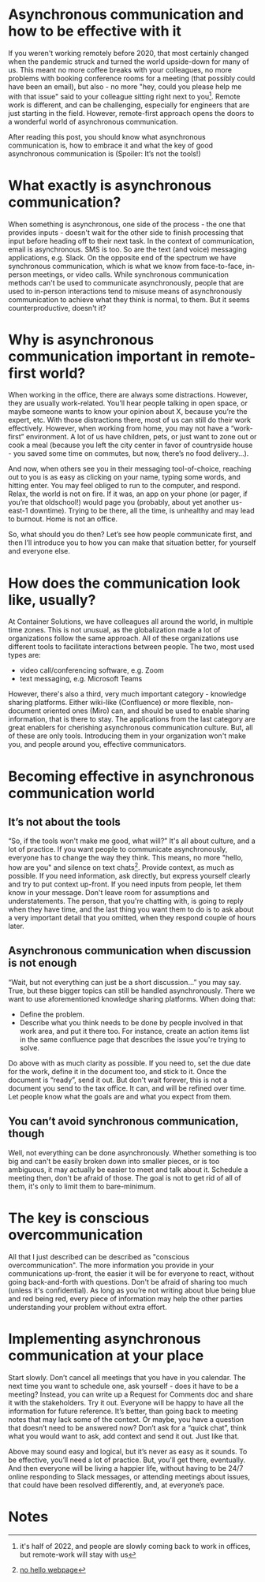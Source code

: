 # Asynchronous communication and how to be effective with it

If you weren't working remotely before 2020, that most certainly changed when the pandemic struck and turned the world upside-down for many of us.
This meant no more coffee breaks with your colleagues, no more problems with booking conference rooms for a meeting (that possibly could have been an email), but also - no more "hey, could you please help me with that issue" said to your colleague sitting right next to you[^1]. Remote work is different, and can be challenging, especially for engineers that are just starting in the field. However, remote-first approach opens the doors to a wonderful world of asynchronous communication.

After reading this post, you should know what asynchronous communication is, how to embrace it and what the key of good asynchronous communication is (Spoiler: It’s not the tools!)

# What exactly is asynchronous communication?

When something is asynchronous, one side of the process - the one that provides inputs - doesn't wait for the other side to finish processing that input before heading off to their next task. In the context of communication, email is asynchronous. SMS is too. So are the text (and voice) messaging applications, e.g. Slack.
On the opposite end of the spectrum we have synchronous communication, which is what we know from face-to-face, in-person meetings, or video calls. While synchronous communication methods can't be used to communicate asynchronously, people that are used to in-person interactions tend to misuse means of asynchronously communication to achieve what they think is normal, to them. But it seems counterproductive, doesn't it?

# Why is asynchronous communication important in remote-first world?

When working in the office, there are always some distractions. However, they are usually work-related. You’ll hear people talking in open space, or maybe someone wants to know your opinion about X, because you’re the expert, etc. With those distractions there, most of us can still do their work effectively. However, when working from home, you may not have a “work-first” environment. A lot of us have children, pets, or just want to zone out or cook a meal (because you left the city center in favor of countryside house - you saved some time on commutes, but now, there’s no food delivery…).

And now, when others see you in their messaging tool-of-choice, reaching out to you is as easy as clicking on your name, typing some words, and hitting enter. You may feel obliged to run to the computer, and respond. Relax, the world is not on fire. If it was, an app on your phone (or pager, if you’re that oldschool!) would page you (probably, about yet another us-east-1 downtime). Trying to be there, all the time, is unhealthy and may lead to burnout. Home is not an office.

So, what should you do then? Let’s see how people communicate first, and then I’ll introduce you to how you can make that situation better, for yourself and everyone else.

# How does the communication look like, usually?

At Container Solutions, we have colleagues all around the world, in multiple time zones. This is not unusual, as the globalization made a lot of organizations follow the same approach. All of these organizations use different tools to facilitate interactions between people. The two, most used types are:

* video call/conferencing software, e.g. Zoom
* text messaging, e.g. Microsoft Teams

However, there's also a third, very much important category - knowledge sharing platforms. Either wiki-like (Confluence) or more flexible, non-document oriented ones (Miro) can, and should be used to enable sharing information, that is there to stay. The applications from the last category are great enablers for cherishing asynchronous communication culture.
But, all of these are only tools. Introducing them in your organization won't make you, and people around you, effective communicators.

# Becoming effective in asynchronous communication world

## It’s not about the tools

“So, if the tools won't make me good, what will?” It's all about culture, and a lot of practice. If you want people to communicate asynchronously, everyone has to change the way they think. This means, no more "hello, how are you" and silence on text chats[^2]. Provide context, as much as possible. If you need information, ask directly, but express yourself clearly and try to put context up-front. If you need inputs from people, let them know in your message. Don't leave room for assumptions and understatements. The person, that you're chatting with, is going to reply when they have time, and the last thing you want them to do is to ask about a very important detail that you omitted, when they respond couple of hours later.

## Asynchronous communication when discussion is not enough

“Wait, but not everything can just be a short discussion…” you may say. True, but these bigger topics can still be handled asynchronously. There we want to use aforementioned knowledge sharing platforms. When doing that:

* Define the problem.
* Describe what you think needs to be done by people involved in that work area, and put it there too. For instance, create an action items list in the same confluence page that describes the issue you're trying to solve.

Do above with as much clarity as possible. If you need to, set the due date for the work, define it in the document too, and stick to it. Once the document is “ready”, send it out. But don't wait forever, this is not a document you send to the tax office. It can, and will be refined over time. Let people know what the goals are and what you expect from them.

## You can’t avoid synchronous communication, though

Well, not everything can be done asynchronously. Whether something is too big and can't be easily broken down into smaller pieces, or is too ambiguous, it may actually be easier to meet and talk about it. Schedule a meeting then, don't be afraid of those. The goal is not to get rid of all of them, it's only to limit them to bare-minimum.

# The key is conscious overcommunication

All that I just described can be described as "conscious overcommunication". The more information you provide in your communications up-front, the easier it will be for everyone to react, without going back-and-forth with questions. Don't be afraid of sharing too much (unless it's confidential). As long as you’re not writing about blue being blue and red being red, every piece of information may help the other parties understanding your problem without extra effort.

# Implementing asynchronous communication at your place

Start slowly. Don’t cancel all meetings that you have in you calendar. The next time you want to schedule one, ask yourself - does it have to be a meeting? Instead, you can write up a Request for Comments doc and share it with the stakeholders. Try it out. Everyone will be happy to have all the information for future reference. It’s better, than going back to meeting notes that may lack some of the context. Or maybe, you have a question that doesn’t need to be answered now? Don’t ask for a “quick chat”, think what you would want to ask, add context and send it out. Just like that.

Above may sound easy and logical, but it’s never as easy as it sounds. To be effective, you’ll need a lot of practice. But, you'll get there, eventually. And then everyone will be living a happier life, without having to be 24/7 online responding to Slack messages, or attending meetings about issues, that could have been resolved differently, and, at everyone’s pace.

# Notes

[^1]: it's half of 2022, and people are slowly coming back to work in offices, but remote-work will stay with us

[^2]: [no hello webpage](nohello.dev)
